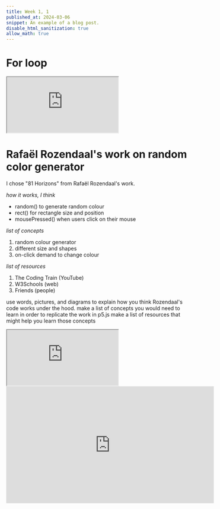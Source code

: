 ```yaml
---
title: Week 1, 1
published_at: 2024-03-06
snippet: An example of a blog post.
disable_html_sanitization: true
allow_math: true
---
```


# For loop

<iframe id="For_Loop" src="https://editor.p5js.org/KC-Yeo/full/QqwhTnLAc"></iframe>

<script type="module">

    const iframe  = document.getElementById (`For_Loop`)
    iframe.width  = iframe.parentNode.scrollWidth
    iframe.height = iframe.width * 9 / 16 + 42

</script>

# Rafaël Rozendaal's work on random color generator 

I chose "81 Horizons" from Rafaël Rozendaal's work. 

*how it works, I think*
* random() to generate random colour
* rect() for rectangle size and position
* mousePressed() when users click on their mouse

*list of concepts*
1. random colour generator
2. different size and shapes 
3. on-click demand to change colour

*list of resources*
1. The Coding Train (YouTube)
2. W3Schools (web)
3. Friends (people)

use words, pictures, and diagrams to explain how you think Rozendaal's code works under the hood.
make a list of concepts you would need to learn in order to replicate the work in p5.js
make a list of resources that might help you learn those concepts

<iframe id="random_color_generator" src="https://editor.p5js.org/KC-Yeo/full/vnL9hfQua"></iframe>

<script type="module">

    const iframe  = document.getElementById (`random_color_generator`)
    iframe.width  = iframe.parentNode.scrollWidth
    iframe.height = iframe.width * 9 / 16 + 42

</script>

<iframe width="560" height="315" src="https://www.youtube.com/embed/POn4cZ0jL-o?si=Lufl5nXGH3pxc2MJ" title="YouTube video player" frameborder="0" allow="accelerometer; autoplay; clipboard-write; encrypted-media; gyroscope; picture-in-picture; web-share" referrerpolicy="strict-origin-when-cross-origin" allowfullscreen></iframe>

<script type="module">

    console.log (`hello world! 🚀`)

    const iframe  = document.getElementById (`coding_train_video`)
    iframe.width  = iframe.parentNode.scrollWidth
    iframe.height = iframe.width * 9 / 16

</script>
